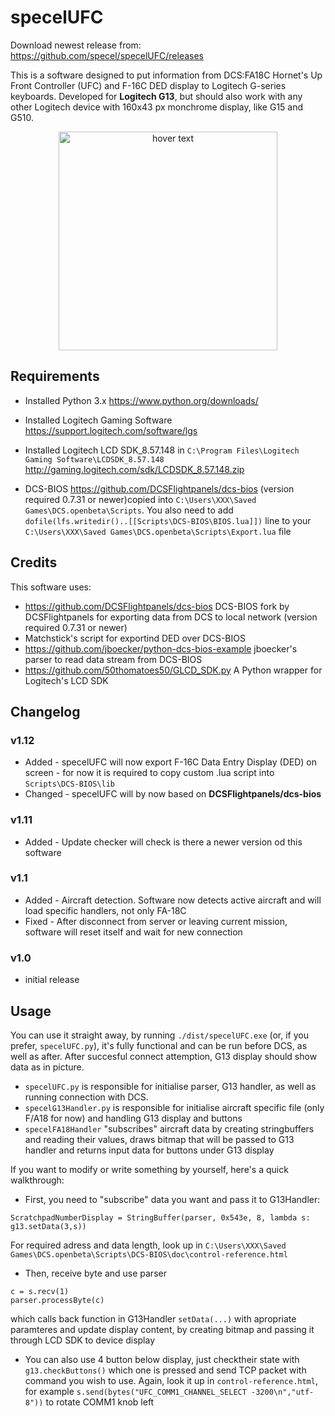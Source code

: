 # specelUFC
Download newest release from: https://github.com/specel/specelUFC/releases

This is a software designed to put information from DCS:FA18C Hornet's Up Front Controller (UFC) and F-16C DED display to Logitech G-series keyboards. Developed for **Logitech G13**, but should also work with any other Logitech device with 160x43 px monchrome display, like G15 and G510.

<p align="center">
  <img src="https://i.imgur.com/PK8qdG4.jpg" width="350" title="hover text">
</p>

## Requirements
* Installed Python 3.x https://www.python.org/downloads/

* Installed Logitech Gaming Software https://support.logitech.com/software/lgs

* Installed Logitech LCD SDK_8.57.148 in `C:\Program Files\Logitech Gaming Software\LCDSDK_8.57.148` http://gaming.logitech.com/sdk/LCDSDK_8.57.148.zip

* DCS-BIOS https://github.com/DCSFlightpanels/dcs-bios (version required 0.7.31 or newer)copied into `C:\Users\XXX\Saved Games\DCS.openbeta\Scripts`. You also need to add ```dofile(lfs.writedir()..[[Scripts\DCS-BIOS\BIOS.lua]])``` line to your `C:\Users\XXX\Saved Games\DCS.openbeta\Scripts\Export.lua` file

## Credits
This software uses:
* https://github.com/DCSFlightpanels/dcs-bios DCS-BIOS fork by DCSFlightpanels for exporting data from DCS to local network (version required 0.7.31 or newer)
* Matchstick's script for exportind DED over DCS-BIOS 
* https://github.com/jboecker/python-dcs-bios-example jboecker's parser to read data stream from DCS-BIOS
* https://github.com/50thomatoes50/GLCD_SDK.py A Python wrapper for Logitech's LCD SDK

## Changelog
### v1.12
* Added - specelUFC will now export F-16C Data Entry Display (DED) on screen - for now it is required to copy custom .lua script into `Scripts\DCS-BIOS\lib`
* Changed - specelUFC will by now based on **DCSFlightpanels/dcs-bios**

### v1.11
* Added - Update checker will check is there a newer version od this software
### v1.1
* Added - Aircraft detection. Software now detects active aircraft and will load specific handlers, not only FA-18C
* Fixed - After disconnect from server or leaving current mission, software will reset itself and wait for new connection
### v1.0 
* initial release

## Usage
You can use it straight away, by running `./dist/specelUFC.exe` (or, if you prefer, `specelUFC.py`), it's fully functional and can be run before DCS, as well as after. After succesful connect attemption, G13 display should show data as in picture. 

* `specelUFC.py` is responsible for initialise parser, G13 handler, as well as running connection with DCS.
* `specelG13Handler.py` is responsible for initialise aircraft specific file (only F/A18 for now) and handling G13 display and buttons
* `specelFA18Handler` "subscribes" aircraft data by creating stringbuffers and reading their values, draws bitmap that will be passed to G13 handler and returns input data for buttons under G13 display

If you want to modify or write something by yourself, here's a quick walkthrough:

* First, you need to "subscribe" data you want and pass it to G13Handler: 
```
ScratchpadNumberDisplay = StringBuffer(parser, 0x543e, 8, lambda s: g13.setData(3,s))
```
For required adress and data length, look up in `C:\Users\XXX\Saved Games\DCS.openbeta\Scripts\DCS-BIOS\doc\control-reference.html`

* Then, receive byte and use parser 
```
c = s.recv(1)
parser.processByte(c)
```
which calls back function in G13Handler `setData(...)` with apropriate paramteres and update display content, by creating bitmap and passing it through LCD SDK to device display

* You can also use 4 button below display, just checktheir state with `g13.checkButtons()` which one is pressed and send TCP packet with command you wish to use. Again, look it up in `control-reference.html`, for example `s.send(bytes("UFC_COMM1_CHANNEL_SELECT -3200\n","utf-8"))` to rotate COMM1 knob left
